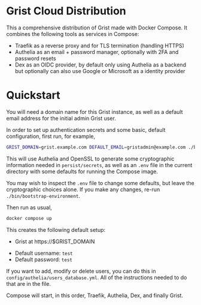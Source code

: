 # Grist Cloud Distribution

This a comprehensive distribution of Grist made with Docker Compose.
It combines the following tools as services in Compose:

* Traefik as a reverse proxy and for TLS termination (handling HTTPS)
* Authelia as an email + password manager, optionally with 2FA and
  password resets
* Dex as an OIDC provider, by default only using Authelia as a backend
  but optionally can also use Google or Microsoft as a identity
  provider

# Quickstart

You will need a domain name for this Grist instance, as well as a
default email address for the initial admin Grist user. 

In order to set up authentication secrets and some basic, default
configuration, first run, for example,

```sh
GRIST_DOMAIN=grist.example.com DEFAULT_EMAIL=gristadmin@example.com ./bin/bootstrap-environment
```

This will use Authelia and OpenSSL to generate some cryptographic
information needed in `persist/secrets`, as well as an `.env` file in
the current directory with some defaults for running the Compose
image. 

You may wish to inspect the `.env` file to change some defaults, but
leave the cryptographic choices alone. If you make any changes, re-run
`./bin/bootstrap-environment`.

Then run as usual,

```sh
docker compose up
```

This creates the following default setup:

* Grist at https://$GRIST_DOMAIN
<!--TODO: let user configure the default username/password -->
* Default username: `test`
* Default password: `test`

If you want to add, modify or delete users, you can do this in
`config/authelia/users_database.yml`. All of the instructions needed
to do that are in the file.

Compose will start, in this order, Traefik, Authelia, Dex, and finally
Grist.
